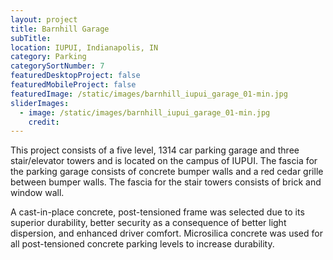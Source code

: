 ```yaml
---
layout: project
title: Barnhill Garage
subTitle:
location: IUPUI, Indianapolis, IN
category: Parking
categorySortNumber: 7
featuredDesktopProject: false
featuredMobileProject: false
featuredImage: /static/images/barnhill_iupui_garage_01-min.jpg
sliderImages:
  - image: /static/images/barnhill_iupui_garage_01-min.jpg
    credit:
---
```

This project consists of a five level, 1314 car parking garage and three stair/elevator towers and is located on the campus of IUPUI. The fascia for the parking garage consists of concrete bumper walls and a red cedar grille between bumper walls. The fascia for the stair towers consists of brick and window wall.

A cast-in-place concrete, post-tensioned frame was selected due to its superior durability, better security as a consequence of better light dispersion, and enhanced driver comfort. Microsilica concrete was used for all post-tensioned concrete parking levels to increase durability.



































